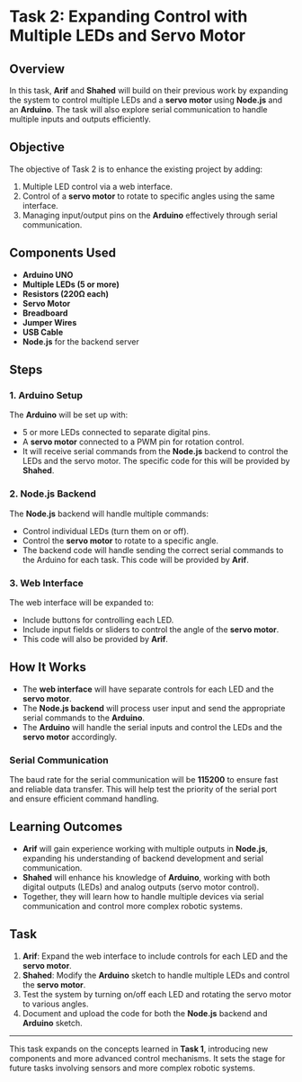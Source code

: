 # Task 2: Expanding Control with Multiple LEDs and Servo Motor

## Overview
In this task, **Arif** and **Shahed** will build on their previous work by expanding the system to control multiple LEDs and a **servo motor** using **Node.js** and an **Arduino**. The task will also explore serial communication to handle multiple inputs and outputs efficiently.

## Objective
The objective of Task 2 is to enhance the existing project by adding:
1. Multiple LED control via a web interface.
2. Control of a **servo motor** to rotate to specific angles using the same interface.
3. Managing input/output pins on the **Arduino** effectively through serial communication.

## Components Used
- **Arduino UNO**
- **Multiple LEDs (5 or more)**
- **Resistors (220Ω each)**
- **Servo Motor**
- **Breadboard**
- **Jumper Wires**
- **USB Cable**
- **Node.js** for the backend server

## Steps

### 1. Arduino Setup
The **Arduino** will be set up with:
- 5 or more LEDs connected to separate digital pins.
- A **servo motor** connected to a PWM pin for rotation control.
- It will receive serial commands from the **Node.js** backend to control the LEDs and the servo motor. The specific code for this will be provided by **Shahed**.

### 2. Node.js Backend
The **Node.js** backend will handle multiple commands:
- Control individual LEDs (turn them on or off).
- Control the **servo motor** to rotate to a specific angle.
- The backend code will handle sending the correct serial commands to the Arduino for each task. This code will be provided by **Arif**.

### 3. Web Interface
The web interface will be expanded to:
- Include buttons for controlling each LED.
- Include input fields or sliders to control the angle of the **servo motor**.
- This code will also be provided by **Arif**.

## How It Works
- The **web interface** will have separate controls for each LED and the **servo motor**.
- The **Node.js backend** will process user input and send the appropriate serial commands to the **Arduino**.
- The **Arduino** will handle the serial inputs and control the LEDs and the **servo motor** accordingly.

### Serial Communication
The baud rate for the serial communication will be **115200** to ensure fast and reliable data transfer. This will help test the priority of the serial port and ensure efficient command handling.

## Learning Outcomes
- **Arif** will gain experience working with multiple outputs in **Node.js**, expanding his understanding of backend development and serial communication.
- **Shahed** will enhance his knowledge of **Arduino**, working with both digital outputs (LEDs) and analog outputs (servo motor control).
- Together, they will learn how to handle multiple devices via serial communication and control more complex robotic systems.

## Task
1. **Arif**: Expand the web interface to include controls for each LED and the **servo motor**.
2. **Shahed**: Modify the **Arduino** sketch to handle multiple LEDs and control the **servo motor**.
3. Test the system by turning on/off each LED and rotating the servo motor to various angles.
4. Document and upload the code for both the **Node.js** backend and **Arduino** sketch.

---

This task expands on the concepts learned in **Task 1**, introducing new components and more advanced control mechanisms. It sets the stage for future tasks involving sensors and more complex robotic systems.
